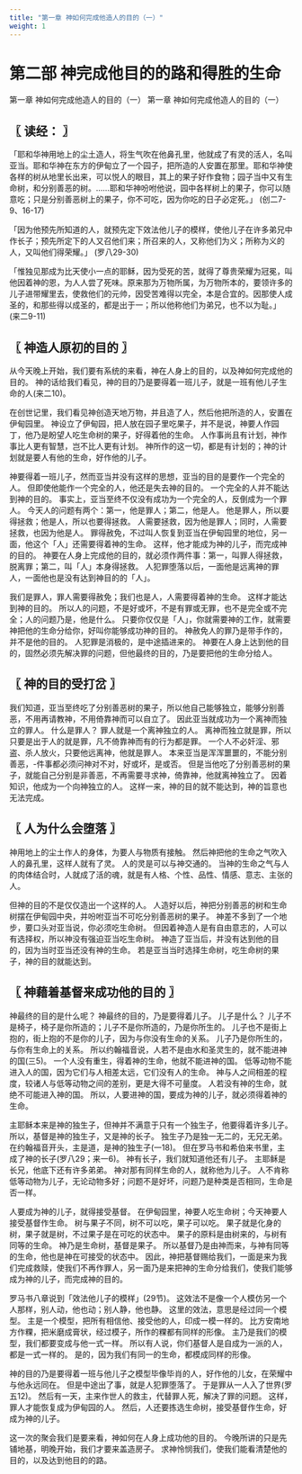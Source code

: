 ```yaml
---
title: "第一章 神如何完成他造人的目的（一）"
weight: 1
---
```


# 第二部 神完成他目的的路和得胜的生命

第一章 神如何完成他造人的目的（一）
第一章 神如何完成他造人的目的（一）

## 〖 读经： 〗

「耶和华神用地上的尘土造人，将生气吹在他鼻孔里，他就成了有灵的活人，名叫亚当。耶和华神在东方的伊甸立了一个园子，把所造的人安置在那里。耶和华神使各样的树从地里长出来，可以悦人的眼目，其上的果子好作食物；园子当中又有生命树，和分别善恶的树。……耶和华神吩咐他说，园中各样树上的果子，你可以随意吃；只是分别善恶树上的果子，你不可吃，因为你吃的日子必定死。」
(创二7-9、16-17)

「因为他预先所知道的人，就预先定下效法他儿子的模样，使他儿子在许多弟兄中作长子；预先所定下的人又召他们来；所召来的人，又称他们为义；所称为义的人，又叫他们得荣耀。」
(罗八29-30)

「惟独见那成为比天使小一点的耶稣，因为受死的苦，就得了尊贵荣耀为冠冕，叫他因着神的恩，为人人尝了死味。原来那为万物所属，为万物所本的，要领许多的儿子进带耀里去，使救他们的元帅，因受苦难得以完全，本是合宜的。因那使人成圣的，和那些得以成圣的，都是出于一；所以他称他们为弟兄，也不以为耻。」
(来二9-11)

## 〖 神造人原初的目的 〗

从今天晚上开始，我们要有系统的来看，神在人身上的目的，以及神如何完成他的目的。
神的话给我们看见，神的目的乃是要得着一班儿子，就是一班有他儿子生命的人(来二10)。

在创世记里，我们看见神创造天地万物，并且造了人，然后他把所造的人，安置在伊甸园里。
神设立了伊甸园，把人放在园子里吃果子，并不是说，神要人作园丁，他乃是盼望人吃生命树的果子，好得着他的生命。
人作事尚且有计划，神作事比人更有智慧，岂不比人更有计划。
神所作的这一切，都是有计划的；神的计划就是要人有他的生命，好作他的儿子。

神要得着一班儿子，然而亚当并没有这样的思想，亚当的目的是要作一个完全的人。
但即使他能作一个完全的人，他还是失去神的目的。
一个完全的人并不能达到神的目的。
事实上，亚当至终不仅没有成功为一个完全的人，反倒成为一个罪人。
今天人的问题有两个：第一，他是罪人；第二，他是人。
他是罪人，所以要得拯救；他是人，所以也要得拯救。
人需要拯救，因为他是罪人；同时，人需要拯救，也因为他是人。
罪得赦免，不过叫人恢复到亚当在伊甸园里的地位，另一面，他这个「人」还需要得着神的生命。
这样，他才能成为神的儿子，而完成神的目的。
神要在人身上完成他的目的，就必须作两件事：第一，叫罪人得拯救，脱离罪；第二，叫「人」本身得拯救。
人犯罪堕落以后，一面他是远离神的罪人，一面他也是没有达到神目的的「人」。

我们是罪人，罪人需要得赦免；我们也是人，人需要得着神的生命。
这样才能达到神的目的。
所以人的问题，不是好或坏，不是有罪或无罪，也不是完全或不完全；人的问题乃是，他是什么。
只要你仅仅是「人」，你就需要神的工作，就需要神把他的生命分给你，好叫你能够成功神的目的。
神赦免人的罪乃是带手作的，并不是他的目的。
人犯罪是消极的，是中途插进来的。
神要在人身上达到他的目的，固然必须先解决罪的问题，但他最终的目的，乃是要把他的生命分给人。

## 〖 神的目的受打岔 〗

我们知道，亚当至终吃了分别善恶树的果子，所以他自己能够独立，能够分别善恶，不用再请教神，不用倚靠神而可以自立了。
因此亚当就成功为一个离神而独立的罪人。
什么是罪人？
罪人就是一个离神独立的人。
离神而独立就是罪，所以只要是出于人的就是罪，凡不倚靠神而有的行为都是罪。
一个人不必奸淫、邪盗、杀人放火，只要他远离神，他就是罪人。
本来亚当是浑浑噩噩的，不能分别善恶，-件事都必须问神对不对，好或坏，是或否。
但是当他吃了分别善恶树的果子，就能自己分别是非善恶，不再需要寻求神，倚靠神，他就离神独立了。
因着知识，他成为一个向神独立的人。
这样一来，神的目的就不能达到，神的旨意也无法完成。

## 〖 人为什么会堕落 〗

神用地上的尘土作人的身体，为要人与物质有接触。
然后神把他的生命之气吹入人的鼻孔里，这样人就有了灵。
人的灵是可以与神交通的。
当神的生命之气与人的肉体结合时，人就成了活的魂，就是有人格、个性、品性、情感、意志、主张的人。

但神的目的不是仅仅造出一个这样的人。
人造好以后，神把分别善恶的树和生命树摆在伊甸园中央，并吩咐亚当不可吃分别善恶树的果子。
神差不多到了一个地步，要口头对亚当说，你必须吃生命树。
但因着神造人是有自由意志的，人可以有选择权，所以神没有强迫亚当吃生命树。
神造了亚当后，并没有达到他的目的，因为当时亚当还没有神的生命。
若是亚当当时选择生命树，吃生命树的果子，神的目的就能达到。

## 〖 神藉着基督来成功他的目的 〗

神最终的目的是什么呢？
神最终的目的，乃是要得着儿子。
儿子是什么？
儿子不是椅子，椅子是你所造的；儿子不是你所造的，乃是你所生的。
儿子也不是街上抱的，街上抱的不是你的儿子，因为与你没有生命的关系。
儿子乃是你所生的，与你有生命上的关系。
所以约翰福音说，人若不是由水和圣灵生的，就不能进神的国(三5)。
一个人没有重生，得着神的生命，他就不能进神的国。
低等动物不能进入人的国，因为它们与人相差太远，它们没有人的生命。
神与人之间相差的程度，较诸人与低等动物之间的差别，更是大得不可量度。
人若没有神的生命，就绝不可能进入神的国。
所以，人要进神的国，要成为神的儿子，就必须得着神的生命。

主耶稣本来是神的独生子，但神并不满意于只有一个独生子，他要得着许多儿子。
所以，基督是神的独生子，又是神的长子。
独生子乃是独一无二的，无兄无弟。
在约翰福音开头，主是道，是神的独生子(一18)。
但在罗马书和希伯来书里，主成了神的长子(罗八29；来一6)。
神有长子，我们就知道他还有儿子。
主耶稣是长兄，他底下还有许多弟弟。
神对那有同样生命的人，就称他为儿子。
人不肯称低等动物为儿子，无论动物多好；问题不是好坏，问题乃是种类是否相同，生命是否一样。

人要成为神的儿子，就得接受基督。
在伊甸园里，神要人吃生命树；今天神要人接受基督作生命。
树与果子不同，树不可以吃，果子可以吃。
果子就是化身的树，果子就是树，不过果子是在可吃的状态中。
果子的原料是由树来的，与树有同等的生命。
神乃是生命树，基督是果子。
所以基督乃是由神而来，与神有同等的生命，他也是神在可接受的状态中。
因此，神把基督赐给我们，一面是来为我们完成救赎，使我们不再作罪人，另一面乃是来把神的生命分给我们，使我们能够成为神的儿子，而完成神的目的。

罗马书八章说到「效法他儿子的模样」(29节)。
这效法不是像一个人模仿另一个人那样，别人动，他也动；别人静，他也静。
这里的效法，意思是经过同一个模型。
主是一个模型，把所有相信他、接受他的人，印成一模一样的。
比方安南地方作粿，把米磨成膏状，经过模子，所作的粿都有同样的形像。
主乃是我们的模型，我们都要变成与他一式一样。
所以有人说，你们基督人是自成为一派的人，都是一式一样的。
是的，因为我们有同一的生命，都模成同样的形像。

神的目的乃是要得着一班与他儿子之模型毕像毕肖的人，好作他的儿女，在荣耀中与他永远同在。
但是中途出了事，就是人犯罪堕落了。
于是罪从一人入了世界(罗五12)。
然后有一天，主来作世人的救主，代替罪人死，解决了罪的问题。
这样，罪人才能恢复成为伊甸园的人。
然后，人还要拣选生命树，接受基督作生命，好成为神的儿子。

这一次的聚会我们是要来看，神如何在人身上成功他的目的。
今晚所讲的只是先铺地基，明晚开始，我们才要来盖造房子。
求神怜悯我们，使我们能看清楚他的目的，以及达到他目的的路。
